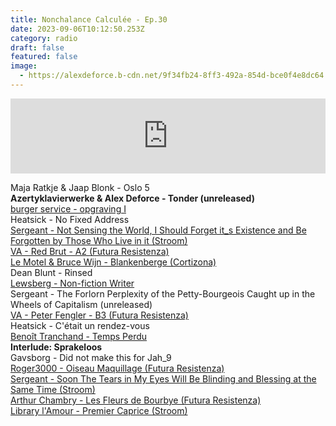 ```yaml
---
title: Nonchalance Calculée - Ep.30
date: 2023-09-06T10:12:50.253Z
category: radio
draft: false
featured: false
image:
  - https://alexdeforce.b-cdn.net/9f34fb24-8ff3-492a-854d-bce0f4e8dc64.png
---
```

<iframe width="100%" height="120" src="https://www.mixcloud.com/widget/iframe/?hide_cover=1&light=1&feed=%2FKioskRadio%2Fnonchalance-calcul%C3%A9e-w-alex-deforce-kiosk-radio-28082023%2F" frameborder="0" ></iframe>

Maja Ratkje & Jaap Blonk - Oslo 5\
**A﻿zertyklavierwerke & Alex Deforce - Tonder (unreleased)**\
[b﻿urger service - opgraving I](https://burgerservice.bandcamp.com/track/opgraving-i)\
H﻿eatsick - No Fixed Address\
[S﻿ergeant - Not Sensing the World, I Should Forget it_s Existence and Be Forgotten by Those Who Live in it (Stroom)](https://stroomtv.bandcamp.com/album/sergeant)[\
V﻿A - Red Brut - A2 (Futura Resistenza)](https://futuraresistenza.bandcamp.com/album/longform-visions-for-earminded-people)\
[Le Motel & Bruce Wijn - Blankenberge (Cortizona)](https://lemotelandbrucewijn.bandcamp.com/album/maar)\
D﻿ean Blunt - Rinsed\
[L﻿ewsberg - Non-fiction Writer](https://lewsberg.bandcamp.com/album/lewsberg)\
S﻿ergeant - The Forlorn Perplexity of the Petty-Bourgeois Caught up in the Wheels of Capitalism (unreleased)\
[V﻿A - Peter Fengler - B3 (Futura Resistenza)](https://futuraresistenza.bandcamp.com/album/longform-visions-for-earminded-people)\
H﻿eatsick - C'était un rendez-vous\
[Benoît Tranchand - Temps Perdu](https://benoit-tranchand.bandcamp.com/album/les-mauves)\
**I﻿nterlude: Sprakeloos**\
G﻿avsborg - Did not make this for Jah_9\
[R﻿oger3000 - Oiseau Maquillage (Futura Resistenza)](https://futuraresistenza.bandcamp.com/album/roger-3000-reste-envie)\
[S﻿ergeant - Soon The Tears in My Eyes Will Be Blinding and Blessing at the Same Time (Stroom)](https://stroomtv.bandcamp.com/album/sergeant)\
[A﻿rthur Chambry - Les Fleurs de Bourbye (Futura Resistenza)](https://futuraresistenza.bandcamp.com/album/arthur-chambry-la-seuz)\
[L﻿ibrary l'Amour - Premier Caprice (Stroom)](https://stroomtv.bandcamp.com/album/premier-caprice)